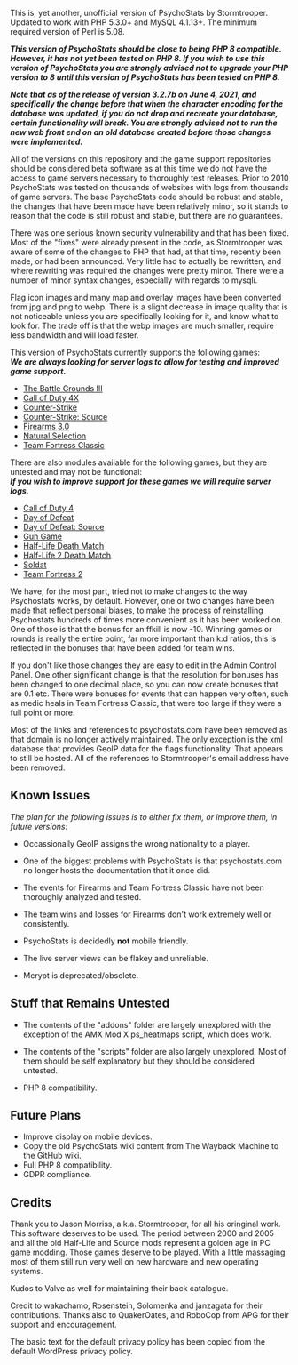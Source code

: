 This is, yet another, unofficial version of PsychoStats by Stormtrooper. Updated to work with PHP 5.3.0+ and MySQL 4.1.13+.  The minimum required version of Perl is 5.08.

***This version of PsychoStats should be close to being PHP 8 compatible.  However, it has not yet been tested on PHP 8.  If you wish to use this version of PsychoStats you are strongly advised not to upgrade your PHP version to 8 until this version of PsychoStats has been tested on PHP 8.***

***Note that as of the release of version 3.2.7b on June 4, 2021, and specifically the change before that when the character encoding for the database was updated, if you do not drop and recreate your database, certain functionality will break.  You are strongly advised not to run the new web front end on an old database created before those changes were implemented.***

All of the versions on this repository and the game support repositories should be considered beta software as at this time we do not have the access to game servers necessary to thoroughly test releases.  Prior to 2010 PsychoStats was tested on thousands of websites with logs from thousands of game servers.  The base PsychoStats code should be robust and stable, the changes that have been made have been relatively minor, so it stands to reason that the code is still robust and stable, but there are no guarantees.

There was one serious known security vulnerability and that has been fixed.  Most of the "fixes" were already present in the code, as Stormtrooper was aware of some of the changes to PHP that had, at that time, recently been made, or had been announced. Very little had to actually be rewritten, and where rewriting was required the changes were pretty minor. There were a number of minor syntax changes, especially with regards to mysqli.

Flag icon images and many map and overlay images have been converted from jpg and png to webp.  There is a slight decrease in image quality that is not  noticeable unless you are specifically looking for it, and know what to look for.  The trade off is that the webp images are much smaller, require less bandwidth and will load faster.

This version of PsychoStats currently supports the following games:  
***We are always looking for server logs to allow for testing and improved game support.***

* [The Battle Grounds III](https://github.com/Drek282/ps_bg3 "The Battle Grounds III")
* [Call of Duty 4X](https://github.com/Drek282/ps_cod4x "Call of Duty 4X")
* [Counter-Strike](https://github.com/Drek282/ps_cstrike "Counter-Strike")
* [Counter-Strike: Source](https://github.com/Drek282/ps_cstrikes "Counter-Strike: Source")
* [Firearms 3.0](https://github.com/Drek282/ps_firearms "Firearms 3.0")
* [Natural Selection](https://github.com/Drek282/ps_natural "Natural Selection")
* [Team Fortress Classic](https://github.com/Drek282/ps_tfc "Team Fortress Classic")


There are also modules available for the following games, but they are untested and may not be functional:  
***If you wish to improve support for these games we will require server logs.***

* [Call of Duty 4](https://github.com/Drek282/ps_cod4 "Call of Duty 4")
* [Day of Defeat](https://github.com/Drek282/ps_dod "Day of Defeat")
* [Day of Defeat: Source](https://github.com/Drek282/ps_dods "Day of Defeat: Source")
* [Gun Game](https://github.com/Drek282/ps_gungame "Gun Game")
* [Half-Life Death Match](https://github.com/Drek282/ps_hldm "Half-Life Death Match")
* [Half-Life 2 Death Match](https://github.com/Drek282/ps_hl2dm "Half-Life 2 Death Match")
* [Soldat](https://github.com/Drek282/ps_soldat "Soldat")
* [Team Fortress 2](https://github.com/Drek282/ps_tf2 "Team Fortress 2")

We have, for the most part, tried not to make changes to the way Psychostats works, by default. However, one or two changes have been made that reflect personal biases, to make the process of reinstalling Psychostats hundreds of times more convenient as it has been worked on. One of those is that the bonus for an ffkill is now -10.  Winning games or rounds is really the entire point, far more important than k:d ratios, this is reflected in the bonuses that have been added for team wins.

If you don't like those changes they are easy to edit in the Admin Control Panel.  One other significant change is that the resolution for bonuses has been changed to one decimal place, so you can now create bonuses that are 0.1 etc.  There were bonuses for events that can happen very often, such as medic heals in Team Fortress Classic, that were too large if they were a full point or more.

Most of the links and references to psychostats.com have been removed as that domain is no longer actively maintained.  The only exception is the xml database that provides GeoIP data for the flags functionality. That appears to still be hosted. All of the references to Stormtrooper's email address have been removed.


## **Known Issues**

*The plan for the following issues is to either fix them, or improve them, in future versions:*

* Occassionally GeoIP assigns the wrong nationality to a player.

* One of the biggest problems with PsychoStats is that psychostats.com no longer hosts the documentation that it once did.

* The events for Firearms and Team Fortress Classic have not been thoroughly analyzed and tested.

* The team wins and losses for Firearms don't work extremely well or consistently.

* PsychoStats is decidedly **not** mobile friendly.

* The live server views can be flakey and unreliable.

* Mcrypt is deprecated/obsolete.


## **Stuff that Remains Untested**

* The contents of the "addons" folder are largely unexplored with the exception of the AMX Mod X ps_heatmaps script, which does work.

* The contents of the "scripts" folder are also largely unexplored.  Most of them should be self explanatory but they should be considered untested.

* PHP 8 compatibility.


## **Future Plans**

* Improve display on mobile devices.
* Copy the old PsychoStats wiki content from The Wayback Machine to the GitHub wiki.
* Full PHP 8 compatibility.
* GDPR compliance.


## **Credits**

Thank you to Jason Morriss, a.k.a. Stormtrooper, for all his oringinal work. This software deserves to be used. The period between 2000 and 2005 and all the old Half-Life and Source mods represent a golden age in PC game modding. Those games deserve to be played. With a little massaging most of them still run very well on new hardware and new operating systems.

Kudos to Valve as well for maintaining their back catalogue.

Credit to wakachamo, Rosenstein, Solomenka and janzagata for their contributions.  Thanks also to QuakerOates, and RoboCop from APG for their support and encouragement.

The basic text for the default privacy policy has been copied from the default WordPress privacy policy.
